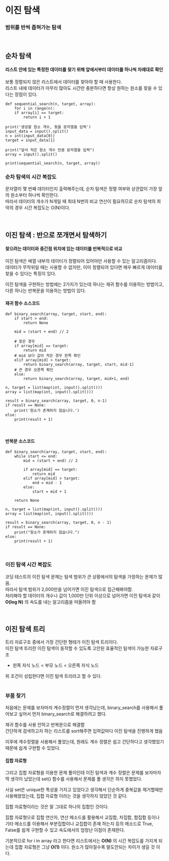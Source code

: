 # 이진 탐색
### 범위를 반씩 좁혀가는 탐색

<br>

## 순차 탐색
#### 리스트 안에 있는 특정한 데이터를 찾기 위해 앞에서부터 데이터를 하나씩 차례대로 확인

보통 정렬되지 않은 리스트에서 데이터를 찾아야 할 때 사용한다.    
리스트 내에 데이터가 아무리 많아도 시간만 충분하다면 항상 원하는 원소를 찾을 수 있다는 장점이 있다.

    def sequential_search(n, target, array):
        for i in range(n):
        if array[i] == target:
            return i + 1
    
    print('생성할 원소 개수, 찾을 문자열을 입력')
    input_data = input().split()
    n = int(input_data[0])
    target = input_data[1]

    print("앞서 적은 원소 개수 만큼 문자열을 입력")
    array = input().split()

    print(sequential_search(n, target, array))


### 순차 탐색의 시간 복잡도

문자열이 몇 번째 데이터인지 출력해주는데, 순차 탐색은 정렬 여부와 상관없이 가장 앞의 원소부터 하나씩 확인한다.    
따라서 데이터의 개수가 N개일 때 최대 N번의 비교 연산이 필요하므로 순차 탐색의 최악의 경우 시간 복잡도는 O(N)이다.


<br>

## 이진 탐색 : 반으로 쪼개면서 탐색하기
#### 찾으려는 데이터와 중간점 위치에 있는 데이터를 반복적으로 비교

이진 탐색은 배열 내부의 데이터가 정렬되어 있어야만 사용할 수 있는 알고리즘이다.    
데이터가 무작위일 때는 사용할 수 없지만, 이미 정렬되어 있다면 매우 빠르게 데이터를 찾을 수 있다는 특징이 있다.    

이진 탐색을 구현하는 방법에는 2가지가 있는데 하나는 재귀 함수를 이용하는 방법이고, 다른 하나는 반복문을 이용하는 방법이 있다.


#### 재귀 함수 소스코드

    def binary_search(array, target, start, end):
        if start > end:
            return None

        mid = (start + end) // 2

        # 찾은 경우
        if array[mid] == target:
            return mid
        # mid 보다 값이 작은 경우 왼쪽 확인
        elif array[mid] > target:
            return binary_search(array, target, start, mid-1)
        # 큰 경우 오른쪽 확인
        else:
            return binary_search(array, target, mid+1, end)
        
    n, target = list(map(int, input().split()))
    array = list(map(int, input().split()))

    result = binary_search(array, target, 0, n-1)
    if result == None:
        print('원소가 존재하지 않습니다.')
    else:
        print(result + 1)

<br>

#### 반복문 소스코드

    def binary_search(array, target, start, end):
        while start <= end:
            mid = (start + end) // 2

            if array[mid] == target:
                return mid
            elif array[mid] > target:
                end = mid - 1
            else:
                start = mid + 1

        return None

    n, target = list(map(int, input().split()))
    array = list(map(int, input().split()))

    result = binary_search(array, target, 0, n - 1)
    if result == None:
        print("원소가 존재하지 않습니다.")
    else:
        print(result + 1)

<br>

### 이진 탐색 시간 복잡도

코딩 테스트의 이진 탐색 문제는 탐색 범위가 큰 상황에서의 탐색을 가정하는 문제가 많음.    
따라서 탐색 범위가 2,000만을 넘어가면 이진 탐색으로 접근해봐야함.    
처리해야 할 데이터의 개수나 값이 1,000만 단위 이상으로 넘어가면 이진 탐색과 같이 **O(log N)** 의 속도를 내는 알고리즘을 떠올려야 함

<br>

## 이진 탐색 트리

트리 자료구조 중에서 가장 간단한 형태가 이진 탐색 트리이다.    
이진 탐색 트리란 이진 탐색이 동작할 수 있도록 고안된 효율적인 탐색이 가능한 자료구조

- 왼쪽 자식 노드 < 부모 노드 < 오른쪽 자식 노드

위 조건이 성립한다면 이진 탐색 트리라고 할 수 있다.


#

### 부품 찾기

처음에는 문제를 보자마자 계수정렬이 먼저 생각났는데, binary_search를 사용해서 풀어보고 싶어서 먼저 binary_search로 해결하려고 했다.

재귀 함수를 사용 안하고 반복문으로 해결함    
간단하게 검색하고자 하는 리스트를 sort해주면 입력값마다 이진 탐색을 진행하게 했음

이후에 계수정렬을 사용해서 풀었는데, 원래도 계수 정렬은 쉽고 간단하다고 생각했었기 때문에 쉽게 구현할 수 있었다.

#### 집합 자료형    
그리고 집합 자료형을 이용한 문제 풀이인데 이진 탐색과 계수 정렬은 문제를 보자마자 딱 생각이 났었는데 set() 함수를 사용해서 문제를 풀 생각은 하지 못했었다.

사실 set은 unique한 특성을 가지고 있었다고 생각해서 단순하게 중복값을 제거할때만 사용해왔었는데, 집합 자료형 이라는 것을 생각하지 않았던 것 같다.

집합 자료형이라는 것은 말 그대로 하나의 집합인 것이다.

집합 자료형으로 집합 연산자, 연산 메소드를 활용해서 교집합, 차집합, 합집합 등이나 기타 메소드를 이용해서 부분집합이나 교집합이 존재 하는지 등의 메소드로 True, False를 쉽게 구현할 수 있고 속도에서의 엄청난 이점이 존재한다.

기본적으로 for i in array 라고 한다면 리스트에서는 **O(N)** 의 시간 복잡도를 가지게 되는데 집합 자료형은 그냥 **O(1)** 이다. 원소가 많아질수록 말도안되는 차이가 생길 것 이다.    


